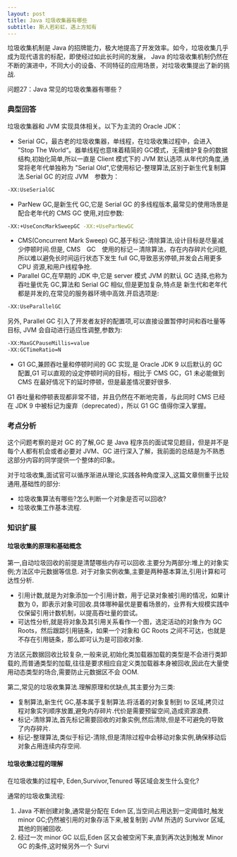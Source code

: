 ```yaml
---
layout: post
title: Java 垃圾收集器有哪些
subtitle: 斯人若彩虹，遇上方知有
---
```

垃圾收集机制是 Java 的招牌能力，极大地提高了开发效率。如今，垃圾收集几乎成为现代语言的标配，即使经过如此长时间的发展， Java 的垃圾收集机制仍然在不断的演进中，不同大小的设备、不同特征的应用场景，对垃圾收集提出了新的挑战.

问题27：Java 常见的垃圾收集器有哪些？

### 典型回答
垃圾收集器和 JVM 实现具体相关。以下为主流的 Oracle JDK：
* Serial GC，最古老的垃圾收集器，单线程，在垃圾收集过程中，会进入 ”Stop The World“。器单线程也意味着精简的 GC模式，无需维护复杂的数据结构,初始化简单,所以一直是 Client 模式下的 JVM 默认选项.从年代的角度,通常将老年代单独称为 "Serial Old",它使用标记-整理算法,区别于新生代复制算法.Serial GC 的对应 JVM　参数为：

~~~　bash
-XX:UseSerialGC
~~~

* ParNew GC,是新生代 GC,它是 Serial GC 的多线程版本,最常见的使用场景是配合老年代的 CMS GC 使用,对应参数:

~~~ bash
-XX:+UseConcMarkSweepGC -XX:+UseParNewGC
~~~

* CMS(Concurrent Mark Sweep) GC,基于标记-清除算法,设计目标是尽量减少停顿时间.但是, CMS　GC　使用的标记－清除算法，存在内存碎片化问题,所以难以避免长时间运行状态下发生 full GC,导致恶劣停顿,并发会占用更多 CPU 资源,和用户线程争抢.
* Parallel GC,在早期的 JDK 中,它是 server 模式 JVM 的默认 GC 选择,也称为 吞吐量优先 GC,算法和 Serial GC 相似,但是更加复杂,特点是 新生代和老年代都是并发的,在常见的服务器环境中高效.开启选项是:

~~~bash
-XX:UseParallelGC
~~~

另外, Parallel GC 引入了开发者友好的配置项,可以直接设置暂停时间和吞吐量等目标, JVM 会自动进行适应性调整,参数为:
~~~ bash
-XX:MaxGCPauseMillis=value
-XX:GCTimeRatio=N
~~~

* G1 GC,兼顾吞吐量和停顿时间的 GC 实现,是 Oracle JDK 9 以后默认的 GC 配置,G1 可以直观的设定停顿时间的目标，相比于 CMS GC，G1 未必能做到 CMS 在最好情况下的延时停顿，但是最差情况要好很多.

G1 吞吐量和停顿表现都非常不错，并且仍然在不断地完善，与此同时 CMS 已经在 JDK 9 中被标记为废弃（deprecated），所以 G1 GC 值得你深入掌握。

### 考点分析
这个问题考察的是对 GC 的了解,GC 是 Java 程序员的面试常见题目，但是并不是每个人都有机会或者必要对 JVM、GC 进行深入了解，我前面的总结是为不熟悉这部分内容的同学提供一个整体的印象。

对于垃圾收集,面试官可以循序渐进从理论,实践各种角度深入,这篇文章侧重于比较通用,基础性的部分:
* 垃圾收集算法有哪些?怎么判断一个对象是否可以回收?
* 垃圾收集工作基本流程.

### 知识扩展
#### 垃圾收集的原理和基础概念
第一,自动垃圾回收的前提是清楚哪些内存可以回收.主要分为两部分:堆上的对象实例;方法区中元数据等信息.
对于对象实例收集,主要是两种基本算法,引用计算和可达性分析.

* 引用计数,就是为对象添加一个引用计数，用于记录对象被引用的情况，如果计数为 0，即表示对象可回收.具体哪种最优是要看场景的，业界有大规模实践中仅保留引用计数机制，以提高吞吐量的尝试。
* 可达性分析,就是将对象及其引用关系看作一个图，选定活动的对象作为 GC Roots，然后跟踪引用链条，如果一个对象和 GC Roots 之间不可达，也就是不存在引用链条，那么即可认为是可回收对象.

方法区元数据回收比较复杂,一般来说,初始化类加载器加载的类型是不会进行类卸载的,而普通类型的加载,往往是要求相应自定义类加载器本身被回收,因此在大量使用动态类型的场合,需要防止元数据区不会 OOM.

第二,常见的垃圾收集算法.理解原理和优缺点,其主要分为三类:
* 复制算法,新生代 GC,基本属于复制算法.将活着的对象复制到 to 区域,拷贝过程对象实列顺序放置,避免内存碎片.代价是需要预留空间,造成资源浪费.
* 标记-清除算法,首先标记需要回收的对象实例,然后清除,但是不可避免的导致了内存碎片.
* 标记-整理算法,类似于标记-清除,但是清除过程中会移动对象实例,确保移动后对象占用连续内存空间.

#### 垃圾收集过程的理解
在垃圾收集的过程中, Eden,Survivor,Tenured 等区域会发生什么变化?

通常的垃圾收集流程:
1. Java 不断创建对象,通常是分配在 Eden 区,当空间占用达到一定阈值时,触发 minor GC;仍然被引用的对象存活下来,被复制到 JVM 所选的 Survivor 区域,其他的则被回收.
2. 经过一次 minor GC 以后,Eden 区又会被空闲下来,直到再次达到触发 Minor GC 的条件,这时候另外一个 Survi